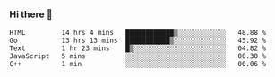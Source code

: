 ### Hi there 👋

<!--
**KLXLjun/KLXLjun** is a ✨ _special_ ✨ repository because its `README.md` (this file) appears on your GitHub profile.

Here are some ideas to get you started:

- 🔭 I’m currently working on ...
- 🌱 I’m currently learning ...
- 👯 I’m looking to collaborate on ...
- 🤔 I’m looking for help with ...
- 💬 Ask me about ...
- 📫 How to reach me: ...
- 😄 Pronouns: ...
- ⚡ Fun fact: ...
-->

<!--START_SECTION:waka-->
```text
HTML         14 hrs 4 mins   ████████████▒░░░░░░░░░░░░   48.88 % 
Go           13 hrs 13 mins  ███████████▒░░░░░░░░░░░░░   45.92 % 
Text         1 hr 23 mins    █▒░░░░░░░░░░░░░░░░░░░░░░░   04.82 % 
JavaScript   5 mins          ░░░░░░░░░░░░░░░░░░░░░░░░░   00.30 % 
C++          1 min           ░░░░░░░░░░░░░░░░░░░░░░░░░   00.06 % 
```
<!--END_SECTION:waka-->
